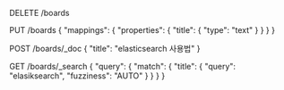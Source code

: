 DELETE /boards

PUT /boards
{
  "mappings": {
    "properties": {
      "title": {
        "type": "text"
      }
    }
  }
}

POST /boards/_doc
{
  "title": "elasticsearch 사용법"
}

GET /boards/_search
{
  "query": {
    "match": {
      "title": {
        "query": "elasiksearch",
        "fuzziness": "AUTO"
      }
    }
  }
}